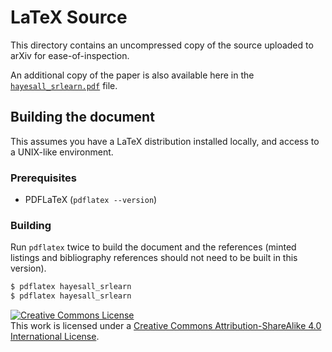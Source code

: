 # LaTeX Source

This directory contains an uncompressed copy of the source uploaded to arXiv
for ease-of-inspection.

An additional copy of the paper is also available here in the
[`hayesall_srlearn.pdf`](https://github.com/hayesall/srlearn-StarAI-2020-workshop/blob/master/paper/hayesall_srlearn.pdf)
file.

## Building the document

This assumes you have a LaTeX distribution installed locally, and access to
a UNIX-like environment.

### Prerequisites

- PDFLaTeX (`pdflatex --version`)

### Building

Run `pdflatex` twice to build the document and the references (minted listings
and bibliography references should not need to be built in this version).

```bash
$ pdflatex hayesall_srlearn
$ pdflatex hayesall_srlearn
```

 <a rel="license" href="http://creativecommons.org/licenses/by-sa/4.0/"><img alt="Creative Commons License" style="border-width:0" src="https://i.creativecommons.org/l/by-sa/4.0/88x31.png" /></a><br />This work is licensed under a <a rel="license" href="http://creativecommons.org/licenses/by-sa/4.0/">Creative Commons Attribution-ShareAlike 4.0 International License</a>.
